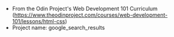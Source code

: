 - From the Odin Project's Web Development 101 Curriculum
(https://www.theodinproject.com/courses/web-development-101/lessons/html-css)
- Project name: google_search_results
